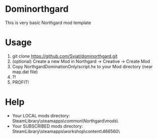 # Dominorthgard
This is very basic Northgard mod template

# Usage
1. git clone https://github.com/Sviat/dominorthgard.git
2. (optional) Create a new Mod in Northgard -> Creative -> Create Mod
3. Copy NorthgardDominationOnly/script.hx to your Mod directory (near map.dat file)
5. ?!
6. PROFIT!

# Help
* Your LOCAL mods directory: SteamLibrary\steamapps\common\Northgard\mods\
* Your SUBSCRIBED mods directory: SteamLibrary\steamapps\workshop\content\466560\
